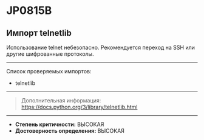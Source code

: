 # JP0815B
## Импорт telnetlib
Использование telnet небезопасно. Рекомендуется
переход на SSH или другие шифрованные протоколы.


---
Список проверяемых импортов:

* telnetlib

---
> Дополнительная информация:
> <https://docs.python.org/3/library/telnetlib.html>
---
* __Степень критичности:__ ВЫСОКАЯ
* __Достоверность определения:__ ВЫСОКАЯ
